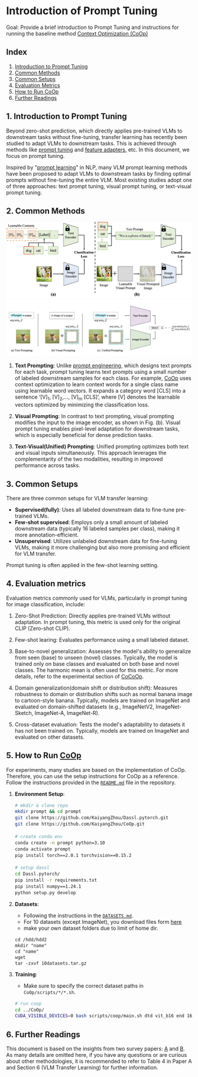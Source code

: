# Introduction of Prompt Tuning
Goal: Provide a brief introduction to Prompt Tuning and instructions for running the baseline method [Context Optimization (CoOp)](https://github.com/KaiyangZhou/CoOp)


## Index
1. [Introduction to Prompt Tuning](#1-introduction-to-prompt-tuning)
2. [Common Methods](#2-common-methods)
3. [Common Setups](#3-common-setups)
4. [Evaluation Metrics](#4-evaluation-metrics)
5. [How to Run CoOp](#5-how-to-run-coop)
6. [Further Readings](#6-further-readings)


## 1. Introduction to Prompt Tuning
Beyond zero-shot prediction, which directly applies pre-trained VLMs to downstream tasks without fine-tuning, transfer learning has recently been studied to adapt VLMs to downstream tasks.
This is achieved through methods like [prompt tuning](https://arxiv.org/abs/2109.01134) and [feature adapters](https://arxiv.org/abs/2110.04544), etc.
In this document, we focus on prompt tuning.

Inspired by "[prompt learning](https://arxiv.org/abs/2107.13586)" in NLP, many VLM prompt learning methods have been proposed to adapt VLMs to downstream tasks by finding optimal prompts without fine-tuning the entire VLM.
Most existing studies adopt one of three approaches: text prompt tuning, visual prompt tuning, or text-visual prompt tuning.


## 2. Common Methods
[![TP, VP](./textvisual.png)](https://arxiv.org/abs/2304.00685)
[![TP, VP, UP](./prompts.png)](https://arxiv.org/abs/2307.12980)
1. **Text Prompting**:
Unlike [prompt engineering](https://arxiv.org/abs/2107.13586), which designs text prompts for each task, prompt tuning learns text prompts using a small number of labeled downstream samples for each class.
For example, [CoOp](https://arxiv.org/abs/2109.01134) uses context optimization to learn context words for a single class name using learnable word vectors.
It expands a category word \[CLS\] into a sentence ‘\[V\]<sub>1</sub>, \[V\]<sub>2</sub>,..., \[V\]<sub>m</sub> \[CLS\]’, where \[V\] denotes the learnable vectors optimized by minimizing the classification loss.

2. **Visual Prompting**:
In contrast to text prompting, visual prompting modifies the input to the image encoder, as shown in Fig. (b).
Visual prompt tuning enables pixel-level adaptation for downstream tasks, which is especially beneficial for dense prediction tasks.

3. **Text-Visual(Unified) Prompting**:
Unified prompting optimizes both text and visual inputs simultaneously. This approach leverages the complementarity of the two modalities, resulting in improved performance across tasks.

## 3. Common Setups
There are three common setups for VLM transfer learning:
- **Supervised(fully)**: Uses all labeled downstream data to fine-tune pre-trained VLMs.
- **Few-shot supervised**: Employs only a small amount of labeled downstream data (typically 16 labeled samples per class), making it more annotation-efficient.
- **Unsupervised**: Utilizes unlabeled downstream data for fine-tuning VLMs, making it more challenging but also more promising and efficient for VLM transfer.

Prompt tuning is often applied in the few-shot learning setting.


## 4. Evaluation metrics
Evaluation metrics commonly used for VLMs, particularly in prompt tuning for image classification, include:

1. Zero-Shot Prediction:
Directly applies pre-trained VLMs without adaptation. In prompt tuning, this metric is used only for the original CLIP (Zero-shot CLIP).

2. Few-shot learing:
Evaluates performance using a small labeled dataset.

3. Base-to-novel generalization:
Assesses the model's ability to generalize from seen (base) to unseen (novel) classes.
Typically, the model is trained only on base classes and evaluated on both base and novel classes.
The harmonic mean is often used for this metric.
For more details, refer to the experimental section of [CoCoOp](https://arxiv.org/abs/2203.05557).

4. Domain generalization(domain shift or distribution shift):
Measures robustness to domain or distribution shifts such as normal banana image to cartoon-style banana.
Typically, models are trained on ImageNet and evaluated on domain-shifted datasets (e.g., ImageNetV2, ImageNet-Sketch, ImageNet-A, ImageNet-R).

5. Cross-dataset evaluation:
Tests the model's adaptability to datasets it has not been trained on. Typically, models are trained on ImageNet and evaluated on other datasets.


## 5. How to Run [CoOp](https://github.com/KaiyangZhou/CoOp)
For experiments, many studies are based on the implementation of CoOp.
Therefore, you can use the setup instructions for CoOp as a reference.
Follow the instructions provided in the [`README.md`](https://github.com/KaiyangZhou/CoOp/blob/main/README.md) file in the repository.

1. **Environment Setup**:
    ```bash
    # mkdir & clone repo
    mkdir prompt && cd prompt
    git clone https://github.com/KaiyangZhou/Dassl.pytorch.git
    git clone https://github.com/KaiyangZhou/CoOp.git

    # create conda env
    conda create -n prompt python=3.10
    conda activate prompt
    pip install torch==2.0.1 torchvision==0.15.2

    # setup dassl
    cd Dassl.pytorch/
    pip install -r requirements.txt
    pip install numpy==1.24.1
    python setup.py develop
    ```

2. **Datasets**:
    - Following the instructions in the [`DATASETS.md`](https://github.com/KaiyangZhou/CoOp/blob/main/DATASETS.md).
    - For 10 datasets (except ImageNet), you download files form [here]()
    - make your own dataset folders due to limit of home dir.
    ```
    cd /hdd/hdd2
    mkdir "name"
    cd "name"
    wget 
    tar -zxvf 10datasets.tar.gz
    ```

3. **Training**:
   - Make sure to specify the correct dataset paths in `CoOp/scripts/*/*.sh`.

    ```bash
    # run coop
    cd ../CoOp/
    CUDA_VISIBLE_DEVICES=0 bash scripts/coop/main.sh dtd vit_b16 end 16 16 False
    ```


## 6. Further Readings
This document is based on the insights from two survey papers: [A](https://arxiv.org/abs/2304.00685) and [B](https://arxiv.org/abs/2307.12980).
As many details are omitted here, if you have any questions or are curious about other methodologies, it is recommended to refer to Table 4 in Paper A and Section 6 (VLM Transfer Learning) for further information.

